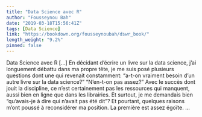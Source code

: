 ```yaml
---
title: "Data Science avec R"
author: "Fousseynou Bah"
date: "2019-03-18T15:56:41Z"
tags: [Data Science]
link: "https://bookdown.org/fousseynoubah/dswr_book/"
length_weight: "9.2%"
pinned: false
---
```


Data Science avec R [...] En décidant d’écrire un livre sur la data science, j’ai longuement débattu dans ma propre tête, je me suis posé plusieurs questions dont une qui revenait constamment: “a-t-on vraiment besoin d’un autre livre sur la data science?” “N’en-t-on pas assez?” Avec le succès dont jouit la discipline, ce n’est certainement pas les ressources qui manquent, aussi bien en ligne que dans les librairies. Et surtout, je me demandais bien “qu’avais-je à dire qui n’avait pas été dit”? Et pourtant, quelques raisons m’ont poussé à reconsidérer ma position. La première est assez égoïte.  ...
